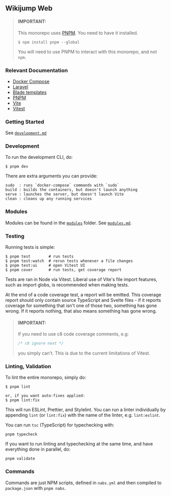 ## Wikijump Web

> #### **IMPORTANT:**
>
> This monorepo uses [PNPM](https://pnpm.io/). You need to have it installed.
>
> ```
> $ npm install pnpm --global
> ```
>
> You will need to use PNPM to interact with this monorepo, and not `npm`.

### Relevant Documentation

- [Docker Compose](https://docs.docker.com/compose/)
- [Laravel](https://laravel.com/docs/8.x/)
- [Blade templates](https://laravel.com/docs/8.x/blade)
- [PNPM](https://pnpm.io/)
- [Vite](https://vitejs.dev/)
- [Vitest](https://github.com/vitest-dev/vitest)

### Getting Started

See [`development.md`](../docs/development.md)

### Development

To run the development CLI, do:
```
$ pnpm dev
```

There are extra arguments you can provide:
```
sudo  : runs `docker-compose` commands with `sudo`
build : builds the containers, but doesn't launch anything
serve : launches the server, but doesn't launch Vite
clean : cleans up any running services
```

### Modules

Modules can be found in the [`modules`](./modules) folder. See [`modules.md`](../docs/modules.md).


### Testing

Running tests is simple:

```
$ pnpm test        # run tests
$ pnpm test:watch  # rerun tests whenever a file changes
$ pnpm test:ui     # open Vitest UI
$ pnpm cover       # run tests, get coverage report
```

Tests are ran in Node via Vitest. Liberal use of Vite's file import features, such as import globs, is recommended when making tests.

At the end of a code coverage test, a report will be emitted. This coverage report should only contain source TypeScript and Svelte files - if it reports coverage for something that isn't one of those two, something has gone wrong. If it reports nothing, that also means something has gone wrong.

> #### **IMPORTANT:**
>
> If you need to use c8 code coverage comments, e.g:
>
> ```js
> /* c8 ignore next */
> ```
>
> you simply can't. This is due to the current limitations of Vitest.

### Linting, Validation

To lint the entire monorepo, simply do:

```
$ pnpm lint

or, if you want auto-fixes applied:
$ pnpm lint:fix
```

This will run ESLint, Prettier, and Stylelint. You can run a linter individually by appending `lint` (or `lint:fix`) with the name of the linter, e.g. `lint:eslint`.

You can run `tsc` (TypeScript) for typechecking with:

```
pnpm typecheck
```

If you want to run linting and typechecking at the same time, and have everything done in parallel, do:

```
pnpm validate
```

### Commands

Commands are just NPM scripts, defined in `nabs.yml` and then compiled to
`package.json` with `pnpm nabs`.
